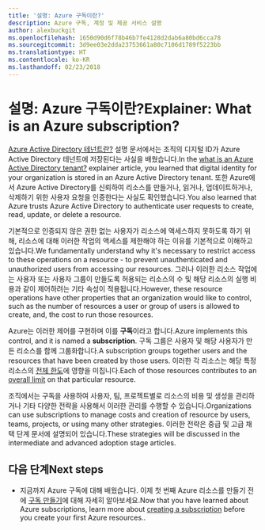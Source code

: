 ```yaml
---
title: '설명: Azure 구독이란?'
description: Azure 구독, 계정 및 제공 서비스 설명
author: alexbuckgit
ms.openlocfilehash: 1650d90d6f78b46b7fe4128d2dab6a80bd6cca78
ms.sourcegitcommit: 3d9ee03e2dda23753661a80c7106d1789f5223bb
ms.translationtype: HT
ms.contentlocale: ko-KR
ms.lasthandoff: 02/23/2018
---
```

# <a name="explainer-what-is-an-azure-subscription"></a><span data-ttu-id="e471e-103">설명: Azure 구독이란?</span><span class="sxs-lookup"><span data-stu-id="e471e-103">Explainer: What is an Azure subscription?</span></span>

<span data-ttu-id="e471e-104">[Azure Active Directory 테넌트란?](tenant-explainer.md) 설명 문서에서는 조직의 디지털 ID가 Azure Active Directory 테넌트에 저장된다는 사실을 배웠습니다.</span><span class="sxs-lookup"><span data-stu-id="e471e-104">In the [what is an Azure Active Directory tenant?](tenant-explainer.md) explainer article, you learned that digital identity for your organization is stored in an Azure Active Directory tenant.</span></span> <span data-ttu-id="e471e-105">또한 Azure에서 Azure Active Directory를 신뢰하여 리소스를 만들거나, 읽거나, 업데이트하거나, 삭제하기 위한 사용자 요청을 인증한다는 사실도 확인했습니다.</span><span class="sxs-lookup"><span data-stu-id="e471e-105">You also learned that Azure trusts Azure Active Directory to authenticate user requests to create, read, update, or delete a resource.</span></span> 

<span data-ttu-id="e471e-106">기본적으로 인증되지 않은 권한 없는 사용자가 리소스에 액세스하지 못하도록 하기 위해, 리소스에 대해 이러한 작업의 액세스를 제한해야 하는 이유를 기본적으로 이해하고 있습니다.</span><span class="sxs-lookup"><span data-stu-id="e471e-106">We fundamentally understand why it's necessary to restrict access to these operations on a resource - to prevent unauthenticated and unauthorized users from accessing our resources.</span></span> <span data-ttu-id="e471e-107">그러나 이러한 리소스 작업에는 사용자 또는 사용자 그룹이 만들도록 허용되는 리소스의 수 및 해당 리소스의 실행 비용과 같이 제어하려는 기타 속성이 적용됩니다.</span><span class="sxs-lookup"><span data-stu-id="e471e-107">However, these resource operations have other properties that an organization would like to control, such as the number of resources a user or group of users is allowed to create, and, the cost to run those resources.</span></span> 

<span data-ttu-id="e471e-108">Azure는 이러한 제어를 구현하며 이를 **구독**이라고 합니다.</span><span class="sxs-lookup"><span data-stu-id="e471e-108">Azure implements this control, and it is named a **subscription**.</span></span> <span data-ttu-id="e471e-109">구독 그룹은 사용자 및 해당 사용자가 만든 리소스를 함께 그룹화합니다.</span><span class="sxs-lookup"><span data-stu-id="e471e-109">A subscription groups together users and the resources that have been created by those users.</span></span> <span data-ttu-id="e471e-110">이러한 각 리소스는 해당 특정 리소스의 [전체 한도][subscription-service-limits]에 영향을 미칩니다.</span><span class="sxs-lookup"><span data-stu-id="e471e-110">Each of those resources contributes to an [overall limit][subscription-service-limits] on that particular resource.</span></span>

<span data-ttu-id="e471e-111">조직에서는 구독을 사용하여 사용자, 팀, 프로젝트별로 리소스의 비용 및 생성을 관리하거나 기타 다양한 전략을 사용해서 이러한 관리를 수행할 수 있습니다.</span><span class="sxs-lookup"><span data-stu-id="e471e-111">Organizations can use subscriptions to manage costs and creation of resource by users, teams, projects, or using many other strategies.</span></span> <span data-ttu-id="e471e-112">이러한 전략은 중급 및 고급 채택 단계 문서에 설명되어 있습니다.</span><span class="sxs-lookup"><span data-stu-id="e471e-112">These strategies will be discussed in the intermediate and advanced adoption stage articles.</span></span> 

## <a name="next-steps"></a><span data-ttu-id="e471e-113">다음 단계</span><span class="sxs-lookup"><span data-stu-id="e471e-113">Next steps</span></span>

* <span data-ttu-id="e471e-114">지금까지 Azure 구독에 대해 배웠습니다. 이제 첫 번째 Azure 리소스를 만들기 전에 [구독 만들기](subscription.md)에 대해 자세히 알아보세요.</span><span class="sxs-lookup"><span data-stu-id="e471e-114">Now that you have learned about Azure subscriptions, learn more about [creating a subscription](subscription.md) before you create your first Azure resources..</span></span>

<!-- Links -->
[azure-get-started]: https://azure.microsoft.com/get-started/
[azure-offers]: https://azure.microsoft.com/support/legal/offer-details/
[azure-free-trial]: https://azure.microsoft.com/offers/ms-azr-0044p/
[azure-change-subscription-offer]: /azure/billing/billing-how-to-switch-azure-offer
[microsoft-account]: https://account.microsoft.com/account
[subscription-service-limits]: /azure/azure-subscription-service-limits
[docs-organizational-account]: https://docs.microsoft.com/azure/active-directory/sign-up-organization
